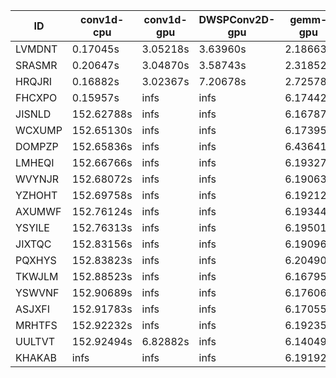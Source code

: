 |ID|conv1d-cpu|conv1d-gpu|DWSPConv2D-gpu|gemm-gpu|avg|
|-|-|-|-|-|-|
|LVMDNT|0.17045s|3.05218s|3.63960s|2.18663s|2.26221s|
|SRASMR|0.20647s|3.04870s|3.58743s|2.31852s|2.29028s|
|HRQJRI|0.16882s|3.02367s|7.20678s|2.72578s|3.28126s|
|FHCXPO|0.15957s|infs|infs|6.17442s|infs|
|JISNLD|152.62788s|infs|infs|6.16787s|infs|
|WCXUMP|152.65130s|infs|infs|6.17395s|infs|
|DOMPZP|152.65836s|infs|infs|6.43641s|infs|
|LMHEQI|152.66766s|infs|infs|6.19327s|infs|
|WVYNJR|152.68072s|infs|infs|6.19063s|infs|
|YZHOHT|152.69758s|infs|infs|6.19212s|infs|
|AXUMWF|152.76124s|infs|infs|6.19344s|infs|
|YSYILE|152.76313s|infs|infs|6.19501s|infs|
|JIXTQC|152.83156s|infs|infs|6.19096s|infs|
|PQXHYS|152.83823s|infs|infs|6.20490s|infs|
|TKWJLM|152.88523s|infs|infs|6.16795s|infs|
|YSWVNF|152.90689s|infs|infs|6.17606s|infs|
|ASJXFI|152.91783s|infs|infs|6.17055s|infs|
|MRHTFS|152.92232s|infs|infs|6.19235s|infs|
|UULTVT|152.92494s|6.82882s|infs|6.14049s|infs|
|KHAKAB|infs|infs|infs|6.19192s|infs|
